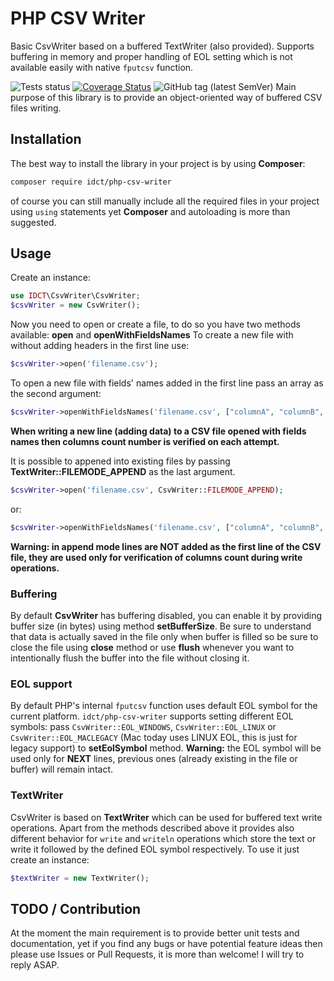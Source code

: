 
# PHP CSV Writer
Basic CsvWriter based on a buffered TextWriter (also provided).
Supports buffering in memory and proper handling of EOL setting which is not available easily with native `fputcsv` function.

![Tests status](https://github.com/ideaconnect/php-csv-writer/workflows/All%20tests%20using%20PHPUnit/badge.svg) [![Coverage Status](https://coveralls.io/repos/github/ideaconnect/php-csv-writer/badge.svg?branch=master)](https://coveralls.io/github/ideaconnect/php-csv-writer?branch=master) ![GitHub tag (latest SemVer)](https://img.shields.io/github/v/tag/ideaconnect/php-csv-writer?label=latest%20version&sort=semver)
Main purpose of this library is to provide an object-oriented way of buffered CSV files writing.

## Installation
The best way to install the library in your project is by using **Composer**:
```bash
composer require idct/php-csv-writer
```
of course you can still manually include all the required files in your project using `using` statements yet **Composer** and autoloading is more than suggested.
## Usage
Create an instance:
```php
use IDCT\CsvWriter\CsvWriter;
$csvWriter = new CsvWriter();
```

Now you need to open or create a file, to do so you have two methods available: **open** and **openWithFieldsNames**
To create a new file with without adding headers in the first line use:
```php
$csvWriter->open('filename.csv');
```

To open a new file with fields' names added in the first line pass an array as the second argument:
```php
$csvWriter->openWithFieldsNames('filename.csv', ["columnA", "columnB", "columnC"]);
```

**When writing a new line (adding data) to a CSV file opened with fields names then columns count number is verified on each attempt.**

It is possible to appened into existing files by passing __TextWriter::FILEMODE_APPEND__ as the last argument.
```php
$csvWriter->open('filename.csv', CsvWriter::FILEMODE_APPEND);
```
or:
```php
$csvWriter->openWithFieldsNames('filename.csv', ["columnA", "columnB", "columnC"], CsvWriter::FILEMODE_APPEND);
```
**Warning: in append mode lines are NOT added as the first line of the CSV file, they are used only for verification of columns count during write operations.**

### Buffering 
By default **CsvWriter** has buffering disabled, you can enable it by providing buffer size (in bytes) using method **setBufferSize**.
Be sure to understand that data is actually saved in the file only when buffer is filled so be sure to close the file using **close** method or use **flush** whenever you want to intentionally flush the buffer into the file without closing it.
### EOL support
By default PHP's internal `fputcsv` function uses default EOL symbol for the current platform. `idct/php-csv-writer` supports setting different EOL symbols:
pass `CsvWriter::EOL_WINDOWS`, `CsvWriter::EOL_LINUX` or `CsvWriter::EOL_MACLEGACY` (Mac today uses LINUX EOL, this is just for legacy support) to **setEolSymbol** method.
**Warning:** the EOL symbol will be used only for **NEXT** lines, previous ones (already existing in the file or buffer) will remain intact.
### TextWriter 
CsvWriter is based on **TextWriter** which can be used for buffered text write operations. Apart from the methods described above it provides also different behavior for `write` and `writeln` operations which store the text or write it followed by the defined EOL symbol respectively.
To use it just create an instance:
```php
$textWriter = new TextWriter();
```
## TODO / Contribution
At the moment the main requirement is to provide better unit tests and documentation, yet if you find any bugs or have potential feature ideas then please use Issues or Pull Requests, it is more than welcome! I will try to reply ASAP.
